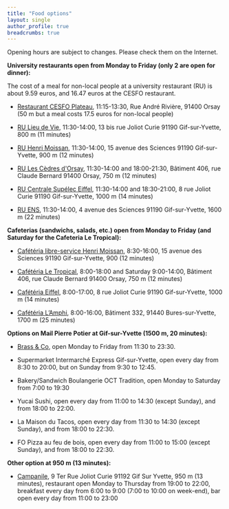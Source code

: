 ```yaml
---
title: "Food options"
layout: single
author_profile: true
breadcrumbs: true
---
```


Opening hours are subject to changes. Please check them on the Internet.

**University restaurants open from Monday to Friday (only 2 are open for dinner):**

The cost of a meal for non-local people at a university restaurant (RU) is about 9.59 euros, and 16.47 euros at the CESFO restaurant.

- [Restaurant CESFO Plateau](https://cesfo.fr/), 11:15-13:30, Rue André Rivière, 91400 Orsay (50 m but a meal costs 17.5 euros for non-local people)

- [RU Lieu de Vie](https://www.crous-versailles.fr/restaurant/ru-lieu-de-vie-2/), 11:30-14:00, 13 bis rue Joliot Curie 91190 Gif-sur-Yvette, 800 m (11 minutes)

- [RU Henri Moissan](https://www.crous-versailles.fr/restaurant/ru-henri-moissan-2/), 11:30-14:00, 15 avenue des Sciences 91190 Gif-sur-Yvette, 900 m (12 minutes)

- [RU Les Cèdres d'Orsay](https://www.crous-versailles.fr/restaurant/ru-les-cedres-2/), 11:30-14:00 and 18:00-21:30, Bâtiment 406, rue Claude Bernard 91400 Orsay, 750 m (12 minutes)

- [RU Centrale Supélec Eiffel](https://www.crous-versailles.fr/restaurant/ru-centralesupelec-eiffel-2/), 11:30-14:00 and 18:30-21:00, 8 rue Joliot Curie 91190 Gif-sur-Yvette, 1000 m (14 minutes)

- [RU ENS](https://www.crous-versailles.fr/restaurant/ru-ens-2/), 11:30-14:00, 4 avenue des Sciences 91190 Gif-sur-Yvette, 1600 m (22 minutes)

**Cafeterias (sandwichs, salads, etc.) open from Monday to Friday (and Saturday for the Cafeteria Le Tropical):**

- [Cafétéria libre-service Henri Moissan](https://www.crous-versailles.fr/restaurant/cafeteria-libre-service-henri-moissan-2/), 8:30-16:00, 15 avenue des Sciences 91190 Gif-sur-Yvette, 900 (12 minutes)

- [Cafétéria Le Tropical](https://www.crous-versailles.fr/restaurant/cafeteria-le-tropical-2/), 8:00-18:00 and Saturday 9:00-14:00, Bâtiment 406, rue Claude Bernard 91400 Orsay, 750 m (12 minutes)

- [Cafétéria Eiffel](https://www.crous-versailles.fr/restaurant/cafeteria-eiffel-2/), 8:00-17:00, 8 rue Joliot Curie 91190 Gif-sur-Yvette, 1000 m (14 minutes)

- [Cafétéria L’Amphi](https://www.crous-versailles.fr/restaurant/cafeteria-lamphi-2/), 8:00-16:00, Bâtiment 332, 91440 Bures-sur-Yvette, 1700 m (25 minutes)

**Options on Mail Pierre Potier at Gif-sur-Yvette (1500 m, 20 minutes):**

- [Brass & Co](https://www.brassandco.fr/), open Monday to Friday from 11:30 to 23:30.

- Supermarket Intermarché Express Gif-sur-Yvette, open every day from 8:30 to 20:00, but on Sunday from 9:30 to 12:45.

- Bakery/Sandwich Boulangerie OCT Tradition, open Monday to Saturday from 7:00 to 19:30

- Yucai Sushi, open every day from 11:00 to 14:30 (except Sunday), and from 18:00 to 22:00.

- La Maison du Tacos, open every day from 11:30 to 14:30 (except Sunday), and from 18:00 to 22:30.

- FO Pizza au feu de bois, open every day from 11:00 to 15:00 (except Sunday), and from 18:00 to 22:30.

**Other option at 950 m (13 minutes):**

- [Campanile](https://paris-saclay.campanile.com/fr-fr/#Restauration), 9 Ter Rue Joliot Curie 91192 Gif Sur Yvette, 950 m (13 minutes), restaurant open Monday to Thursday from 19:00 to 22:00, breakfast every day from 6:00 to 9:00 (7:00 to 10:00 on week-end), bar open every day from 11:00 to 23:00
